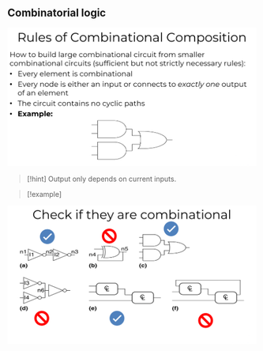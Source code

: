 ## Combinatorial logic

![](../z_images/Pasted%20image%2020241215105548.png)

> [!hint]
> Output only depends on current inputs.


> [!example]
> 
![](../z_images/Pasted%20image%2020241215105816.png)

